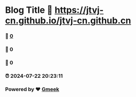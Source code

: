 # Blog Title :link: https://jtvj-cn.github.io/jtvj-cn.github.cn 
### :page_facing_up: [0](https://jtvj-cn.github.io/jtvj-cn.github.cn/tag.html) 
### :speech_balloon: 0 
### :hibiscus: 0 
### :alarm_clock: 2024-07-22 20:23:11 
### Powered by :heart: [Gmeek](https://github.com/Meekdai/Gmeek)
